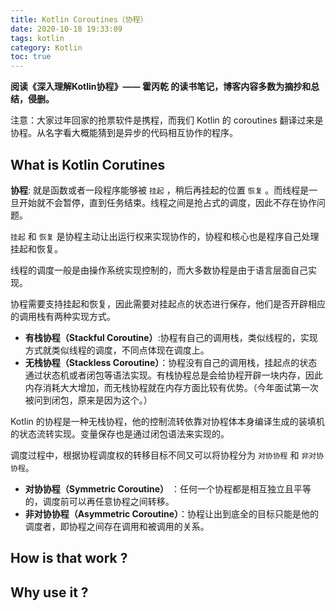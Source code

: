 ```yaml
---
title: Kotlin Coroutines（协程）
date: 2020-10-18 19:33:09
tags: kotlin
category: Kotlin
toc: true
---  
```

**阅读《深入理解Kotlin协程》—— 霍丙乾  的读书笔记，博客内容多数为摘抄和总结，侵删。**

注意：大家过年回家的抢票软件是携程，而我们 Kotlin 的 coroutines 翻译过来是协程。从名字看大概能猜到是异步的代码相互协作的程序。

## What is Kotlin Corutines
**协程**: 就是函数或者一段程序能够被 `挂起` ，稍后再挂起的位置 `恢复` 。而线程是一旦开始就不会暂停，直到任务结束。线程之间是抢占式的调度，因此不存在协作问题。

`挂起` 和 `恢复` 是协程主动让出运行权来实现协作的，协程和核心也是程序自己处理挂起和恢复。

线程的调度一般是由操作系统实现控制的，而大多数协程是由于语言层面自己实现。

协程需要支持挂起和恢复，因此需要对挂起点的状态进行保存，他们是否开辟相应的调用栈有两种实现方式。  

* **有栈协程（Stackful Coroutine）**:协程有自己的调用栈，类似线程的，实现方式就类似线程的调度，不同点体现在调度上。
* **无栈协程（Stackless Coroutine）**：协程没有自己的调用栈，挂起点的状态通过状态机或者闭包等语法实现。有栈协程总是会给协程开辟一块内存，因此内存消耗大大增加，而无栈协程就在内存方面比较有优势。（今年面试第一次被问到闭包，原来是因为这个。）

Kotlin 的协程是一种无栈协程，他的控制流转依靠对协程体本身编译生成的装填机的状态流转实现。变量保存也是通过闭包语法来实现的。

调度过程中，根据协程调度权的转移目标不同又可以将协程分为 `对协协程` 和 `非对协协程`。

* **对协协程（Symmetric Coroutine）** ：任何一个协程都是相互独立且平等的，调度前可以再任意协程之间转移。
* **非对协协程（Asymmetric Coroutine）**：协程让出到底全的目标只能是他的调度者，即协程之间存在调用和被调用的关系。





## How is that work ?

## Why use it ?